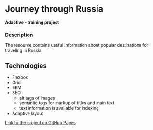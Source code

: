 # Journey through Russia
**Adaptive - training project**

### Description
The resource contains useful information about popular destinations for traveling in Russia.

## Technologies
- Flexbox
- Grid
- BEM
- SEO
    - alt tags of images
    - semantic tags for markup of titles and main text
    - text information is available for indexing
- Adaptive layout

[Link to the project on GitHub Pages](https://malakhn.github.io/russian-travel/)

